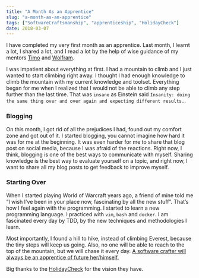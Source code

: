 ```yaml
---
title: "A Month As an Apprentice"
slug: "a-month-as-an-apprentice"
tags: ["SoftwareCraftsmanship", "apprenticeship", "HolidayCheck"]
date: 2018-03-07
---
```


I have completed my very first month as an apprentice. Last month, I learnt a lot, I shared a lot, and I read a lot by the help of wise guidance of my mentors [Timo](https://twitter.com/timoreimann) and [Wolfram](https://twitter.com/wolframkriesing).

I was impatient about everything at first. I had a mountain to climb and I just wanted to start climbing right away. I thought I had enough knowledge to climb the mountain with my current knowledge and toolset. Everything began for me when I realized that I would not be able to climb any step further than the last time. That was `insane` as Einstein said `Insanity: doing the same thing over and over again and expecting different results.`.

### Blogging

On this month, I got rid of all the prejudices I had, found out my comfort zone and got out of it. I started blogging, you cannot imagine how hard it was for me at the beginning. It was even harder for me to share that blog post on social media, because I was afraid of the reactions. Right now, I think, blogging is one of the best ways to communicate with myself. Sharing knowledge is the best way to evaluate yourself on a topic, and right now, I want to share all my blog posts to get feedback to improve myself.

### Starting Over

When I started playing World of Warcraft years ago, a friend of mine told me “I wish I’ve been in your place now, fascinating by all the new stuff”. That’s how I feel again with the programming. I started to learn a new programming language. I practiced with `vim`, `bash` and `docker`. I am fascinated every day by TDD, by the new techniques and methodologies I learn.

Most importantly, I found a hill to hike, instead of climbing Everest, because the tiny steps will keep us going. Also, no one will be able to reach to the top of the mountain, but we will chase it every day. [A software crafter will always be an apprentice of future her/himself.](https://www.sengitu.com/posts/apprenticesihp-so-far/)

Big thanks to the [HolidayCheck](https://twitter.com/holidaychecklab) for the vision they have.